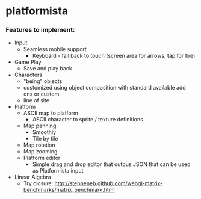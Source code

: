 platformista
============

### Features to implement:

* Input
    * Seamless mobile support
        * Keyboard - fall back to touch (screen area for arrows, tap for fire)
* Game Play
    * Save and play back
* Characters
    * "being" objects
    * customized using object composition with standard available add ons or custom
    * line of site
* Platform
    * ASCII map to platform
        * ASCII character to sprite / texture definitions
    * Map panning
        * Smoothly
        * Tile by tile
    * Map rotation
    * Map zooming
    * Platform editor
        * Simple drag and drop editor that outpus JSON that can be used as Platformista input
* Linear Algebra
    * Try closure: http://stepheneb.github.com/webgl-matrix-benchmarks/matrix_benchmark.html
